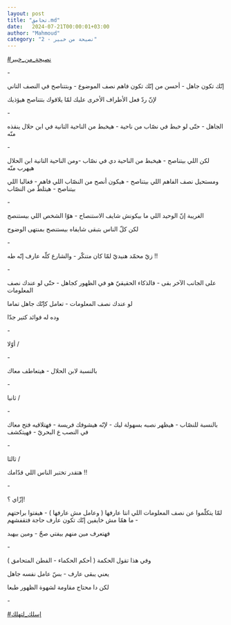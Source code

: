 ```yaml
---
layout: post
title: "تحامق.md"
date:   2024-07-21T00:00:01+03:00
author: "Mahmoud"
category: "2 - نصيحة من خبير"
---
```

[<u>\#نصيحة_من_خبير</u>](https://www.facebook.com/hashtag/%D9%86%D8%B5%D9%8A%D8%AD%D8%A9_%D9%85%D9%86_%D8%AE%D8%A8%D9%8A%D8%B1?__eep__=6&__cft__%5b0%5d=AZVztfJXIylaOwT9FMhtvUUzLkMTYTaJQWE3-eGoP1PJ4kzFtLM7aYmQZlbcJMzOL2UlIERl0zV8hA5voehzyFjAKAaEv5ihAFFLUvASGbbJvVx0ofBC4yTzMg_Ib_S6HZvl2B31AugaIvLkjI9CNZkSjh4rvyEvCzVQYv8T9peZNQdBxksW5-jJZG-YrISUPl0&__tn__=*NK-R)

\-

إنّك تكون جاهل - أحسن من إنّك تكون فاهم نصف الموضوع -
وبتتناصح في النصف التاني

لإنّ ردّ فعل الأطراف الأخرى عليك لمّا يلاقوك بتتناصح
هيؤذيك

\-

الجاهل - حتّى لو خبط في نصّاب من ناحية - هيخبط من الناحية
التانية في ابن حلال ينقذه منّه

\-

لكن اللي بيتناصح - هيخبط من الناحية دي في نصّاب -ومن
الناحية التانية ابن الحلال هيهرب منّه

ومستحيل نصف الفاهم اللي بيتناصح - هيكون أنصح من النصّاب
اللي فاهم - فغالبا اللي بيتناصح - هيتلطّ من النصّاب

\-

الغريبة إنّ الوحيد اللي ما بيكونش شايف الاستنصاح - هوّا
الشخص اللي بيستنصح

لكن كلّ الناس بتبقى شايفاه بيستنصح بمنتهى الوضوح

\-

زيّ محمّد هنيديّ لمّا كان متنكّر - والشارع كلّه عارف إنّه
طه !!

\-

على الجانب الآخر بقى - فالذكاء الحقيقيّ هو في الظهور
كجاهل - حتّى لو عندك نصف المعلومات

لو عندك نصف المعلومات - تعامل كإنّك جاهل تماما

وده له فوائد كتير جدّا

\-

أوّلا /

\-

بالنسبة لابن الحلال - هيتعاطف معاك

\-

ثانيا /

\-

بالنسبة للنصّاب - هيظهر نصبه بسهولة ليك - لإنّه هيشوفك
فريسة - فهتلاقيه فتح معاك في النصب ع البحريّ - فهيتكشف

\-

ثالثا /

هتقدر تختبر الناس اللي قدّامك !!

\-

إزّاي ؟!

لمّا يتكلّموا عن نصف المعلومات اللي انتا عارفها ( وعامل مش
عارفها ) - هيفتوا براحتهم - ما همّا مش خايفين إنّك تكون عارف حاجة
فتقفشهم

فهتعرف مين منهم بيفتي صحّ - ومين بيهبد

\-

وفي هذا تقول الحكمة ( أحكم الحكماء - الفطن
المتحامق )

يعني يبقى عارف - بسّ عامل نفسه جاهل

لكن دا محتاج مقاومة لشهوة الظهور طبعا

\-

[<u>\#إسلك_لتهلك</u>](https://www.facebook.com/hashtag/%D8%A5%D8%B3%D9%84%D9%83_%D9%84%D8%AA%D9%87%D9%84%D9%83?__eep__=6&__cft__%5b0%5d=AZVztfJXIylaOwT9FMhtvUUzLkMTYTaJQWE3-eGoP1PJ4kzFtLM7aYmQZlbcJMzOL2UlIERl0zV8hA5voehzyFjAKAaEv5ihAFFLUvASGbbJvVx0ofBC4yTzMg_Ib_S6HZvl2B31AugaIvLkjI9CNZkSjh4rvyEvCzVQYv8T9peZNQdBxksW5-jJZG-YrISUPl0&__tn__=*NK-R)
